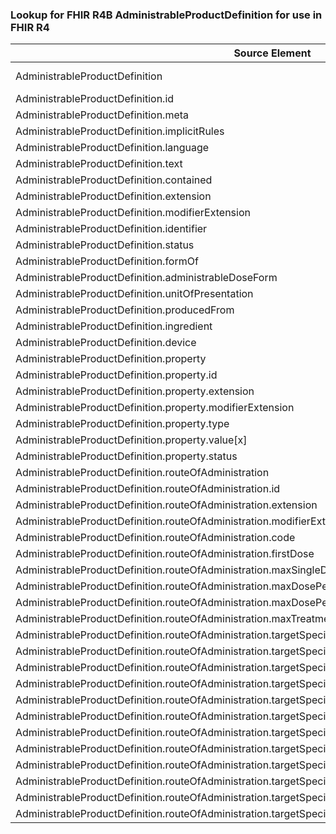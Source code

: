 ### Lookup for FHIR R4B AdministrableProductDefinition for use in FHIR R4

| Source Element | Usage | Target |
| -------------- | ----- | ------ |
| AdministrableProductDefinition | UseExtension | http://hl7.org/fhir/4.3/StructureDefinition/extension-AdministrableProductDefinition |
| AdministrableProductDefinition.id | UseExtensionFromAncestor | - |
| AdministrableProductDefinition.meta | UseExtensionFromAncestor | - |
| AdministrableProductDefinition.implicitRules | UseExtensionFromAncestor | - |
| AdministrableProductDefinition.language | UseExtensionFromAncestor | - |
| AdministrableProductDefinition.text | UseExtensionFromAncestor | - |
| AdministrableProductDefinition.contained | UseExtensionFromAncestor | - |
| AdministrableProductDefinition.extension | UseExtensionFromAncestor | - |
| AdministrableProductDefinition.modifierExtension | UseExtensionFromAncestor | - |
| AdministrableProductDefinition.identifier | UseExtensionFromAncestor | - |
| AdministrableProductDefinition.status | UseExtensionFromAncestor | - |
| AdministrableProductDefinition.formOf | UseExtensionFromAncestor | - |
| AdministrableProductDefinition.administrableDoseForm | UseExtensionFromAncestor | - |
| AdministrableProductDefinition.unitOfPresentation | UseExtensionFromAncestor | - |
| AdministrableProductDefinition.producedFrom | UseExtensionFromAncestor | - |
| AdministrableProductDefinition.ingredient | UseExtensionFromAncestor | - |
| AdministrableProductDefinition.device | UseExtensionFromAncestor | - |
| AdministrableProductDefinition.property | UseExtensionFromAncestor | - |
| AdministrableProductDefinition.property.id | UseExtensionFromAncestor | - |
| AdministrableProductDefinition.property.extension | UseExtensionFromAncestor | - |
| AdministrableProductDefinition.property.modifierExtension | UseExtensionFromAncestor | - |
| AdministrableProductDefinition.property.type | UseExtensionFromAncestor | - |
| AdministrableProductDefinition.property.value[x] | UseExtensionFromAncestor | - |
| AdministrableProductDefinition.property.status | UseExtensionFromAncestor | - |
| AdministrableProductDefinition.routeOfAdministration | UseExtensionFromAncestor | - |
| AdministrableProductDefinition.routeOfAdministration.id | UseExtensionFromAncestor | - |
| AdministrableProductDefinition.routeOfAdministration.extension | UseExtensionFromAncestor | - |
| AdministrableProductDefinition.routeOfAdministration.modifierExtension | UseExtensionFromAncestor | - |
| AdministrableProductDefinition.routeOfAdministration.code | UseExtensionFromAncestor | - |
| AdministrableProductDefinition.routeOfAdministration.firstDose | UseExtensionFromAncestor | - |
| AdministrableProductDefinition.routeOfAdministration.maxSingleDose | UseExtensionFromAncestor | - |
| AdministrableProductDefinition.routeOfAdministration.maxDosePerDay | UseExtensionFromAncestor | - |
| AdministrableProductDefinition.routeOfAdministration.maxDosePerTreatmentPeriod | UseExtensionFromAncestor | - |
| AdministrableProductDefinition.routeOfAdministration.maxTreatmentPeriod | UseExtensionFromAncestor | - |
| AdministrableProductDefinition.routeOfAdministration.targetSpecies | UseExtensionFromAncestor | - |
| AdministrableProductDefinition.routeOfAdministration.targetSpecies.id | UseExtensionFromAncestor | - |
| AdministrableProductDefinition.routeOfAdministration.targetSpecies.extension | UseExtensionFromAncestor | - |
| AdministrableProductDefinition.routeOfAdministration.targetSpecies.modifierExtension | UseExtensionFromAncestor | - |
| AdministrableProductDefinition.routeOfAdministration.targetSpecies.code | UseExtensionFromAncestor | - |
| AdministrableProductDefinition.routeOfAdministration.targetSpecies.withdrawalPeriod | UseExtensionFromAncestor | - |
| AdministrableProductDefinition.routeOfAdministration.targetSpecies.withdrawalPeriod.id | UseExtensionFromAncestor | - |
| AdministrableProductDefinition.routeOfAdministration.targetSpecies.withdrawalPeriod.extension | UseExtensionFromAncestor | - |
| AdministrableProductDefinition.routeOfAdministration.targetSpecies.withdrawalPeriod.modifierExtension | UseExtensionFromAncestor | - |
| AdministrableProductDefinition.routeOfAdministration.targetSpecies.withdrawalPeriod.tissue | UseExtensionFromAncestor | - |
| AdministrableProductDefinition.routeOfAdministration.targetSpecies.withdrawalPeriod.value | UseExtensionFromAncestor | - |
| AdministrableProductDefinition.routeOfAdministration.targetSpecies.withdrawalPeriod.supportingInformation | UseExtensionFromAncestor | - |
